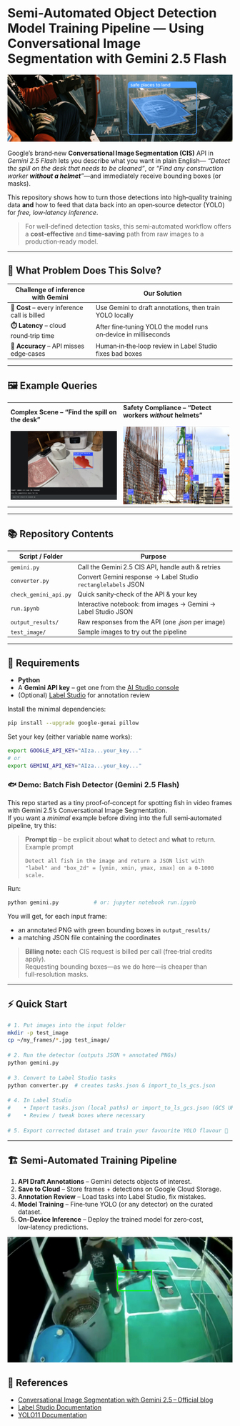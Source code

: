 # Semi‑Automated Object Detection Model Training Pipeline — Using Conversational Image Segmentation with Gemini 2.5 Flash

![cover](example/cover.png)

Google’s brand‑new **Conversational Image Segmentation (CIS)** API in *Gemini 2.5 Flash* lets you describe what you want in plain English— _“Detect the spill on the desk that needs to be cleaned”_, or _“Find any construction worker **without a helmet**”_—and immediately receive bounding boxes (or masks).  

This repository shows how to turn those detections into high‑quality training data **and** how to feed that data back into an open‑source detector (YOLO) for *free, low‑latency inference*.

> For well‑defined detection tasks, this semi‑automated workflow offers a **cost‑effective** and **time‑saving** path from raw images to a production‑ready model.

---

## 🚀 What Problem Does This Solve?

| Challenge of inference with Gemini           | Our Solution |
|----------------------------------------------|--------------|
| **💸 Cost** – every inference call is billed | Use Gemini to draft annotations, then train YOLO locally |
| **⏱️ Latency** – cloud round‑trip time       | After fine‑tuning YOLO the model runs on‑device in milliseconds |
| **🎯 Accuracy** – API misses edge‑cases      | Human‑in‑the‑loop review in Label Studio fixes bad boxes |


---

## 🖼️ Example Queries

<table>
<tr>
<td width="50%"><strong>Complex Scene – “Find the spill on the desk”</strong><br/><br/><img src="example/spill.png"></td>
<td width="50%"><strong>Safety Compliance – “Detect workers <i>without</i> helmets”</strong><br/><br/><img src="example/person_with_helmet.PNG"></td>
</tr>
</table>

---

## 📚 Repository Contents

| Script / Folder | Purpose |
|-----------------|---------|
| `gemini.py` | Call the Gemini 2.5 CIS API, handle auth & retries |
| `converter.py` | Convert Gemini response → Label Studio `rectanglelabels` JSON |
| `check_gemini_api.py` | Quick sanity‑check of the API & your key |
| `run.ipynb` | Interactive notebook: from images → Gemini → Label Studio JSON |
| `output_results/` | Raw responses from the API (one *.json* per image) |
| `test_image/` | Sample images to try out the pipeline |

---

## 🔧 Requirements

* **Python**  
* A **Gemini API key** – get one from the [AI Studio console](https://aistudio.google.com/)  
* (Optional) [Label Studio](https://labelstud.io/) for annotation review

Install the minimal dependencies:

```bash
pip install --upgrade google-genai pillow
```

Set your key (either variable name works):

```bash
export GOOGLE_API_KEY="AIza...your_key..."
# or
export GEMINI_API_KEY="AIza...your_key..."
```

### 🐟 Demo: Batch Fish Detector (Gemini 2.5 Flash)

This repo started as a tiny proof‑of‑concept for spotting fish in video frames with Gemini 2.5’s Conversational Image Segmentation.  
If you want a *minimal* example before diving into the full semi‑automated pipeline, try this:

> **Prompt tip** – be explicit about **what** to detect and **what** to return.  
> Example prompt  
> ```text
> Detect all fish in the image and return a JSON list with
> "label" and "box_2d" = [ymin, xmin, ymax, xmax] on a 0‑1000 scale.
> ```

Run:

```bash
python gemini.py           # or: jupyter notebook run.ipynb
```

You will get, for each input frame:

* an annotated PNG with green bounding boxes in `output_results/`
* a matching JSON file containing the coordinates

> **Billing note:** each CIS request is billed per call (free‑trial credits apply).  
> Requesting bounding boxes—as we do here—is cheaper than full‑resolution masks.

---

## ⚡ Quick Start

```bash
# 1. Put images into the input folder
mkdir -p test_image
cp ~/my_frames/*.jpg test_image/

# 2. Run the detector (outputs JSON + annotated PNGs)
python gemini.py

# 3. Convert to Label Studio tasks
python converter.py  # creates tasks.json & import_to_ls_gcs.json

# 4. In Label Studio
#    • Import tasks.json (local paths) or import_to_ls_gcs.json (GCS URLs)
#    • Review / tweak boxes where necessary

# 5. Export corrected dataset and train your favourite YOLO flavour 🚀
```

---

## 🏗️ Semi‑Automated Training Pipeline

1. **API Draft Annotations** – Gemini detects objects of interest.  
2. **Save to Cloud** – Store frames + detections on Google Cloud Storage.  
3. **Annotation Review** – Load tasks into Label Studio, fix mistakes.  
4. **Model Training** – Fine‑tune YOLO (or any detector) on the curated dataset.  
5. **On‑Device Inference** – Deploy the trained model for zero‑cost, low‑latency predictions.

![Annotated sample frame](example/annotated_frame.png)

## 🔗 References

* [Conversational Image Segmentation with Gemini 2.5 – Official blog](https://developers.googleblog.com/en/conversational-image-segmentation-gemini-2-5/)
* [Label Studio Documentation](https://labelstud.io/)
* [YOLO11 Documentation](https://docs.ultralytics.com/models/yolo11/)